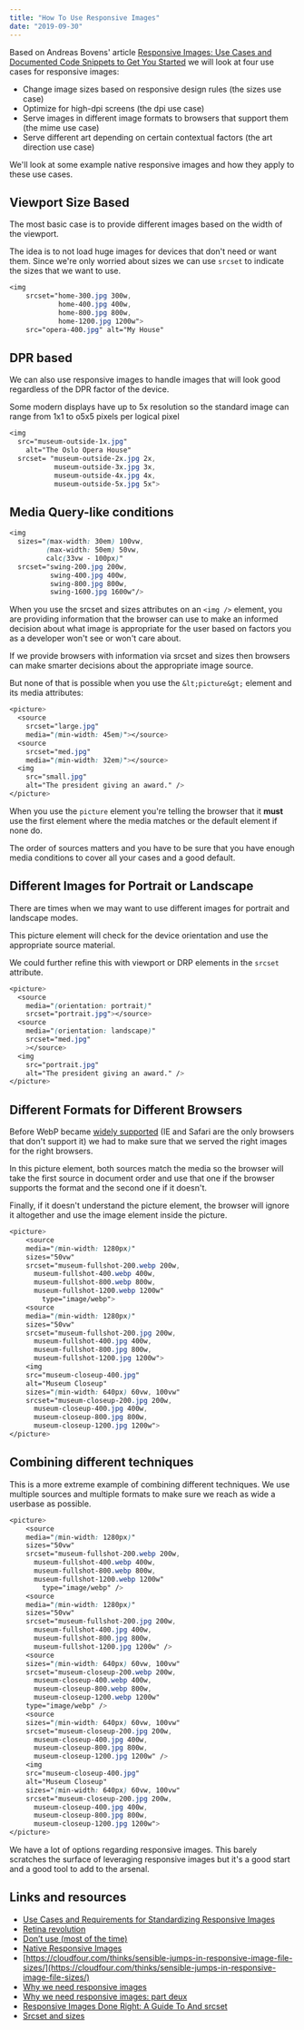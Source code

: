 ```yaml
---
title: "How To Use Responsive Images"
date: "2019-09-30"
---
```


Based on Andreas Bovens' article [Responsive Images: Use Cases and Documented Code Snippets to Get You Started](https://dev.opera.com/articles/responsive-images/) we will look at four use cases for responsive images:

- Change image sizes based on responsive design rules (the sizes use case)
- Optimize for high-dpi screens (the dpi use case)
- Serve images in different image formats to browsers that support them (the mime use case)
- Serve different art depending on certain contextual factors (the art direction use case)

We'll look at some example native responsive images and how they apply to these use cases.

## Viewport Size Based

The most basic case is to provide different images based on the width of the viewport.

The idea is to not load huge images for devices that don't need or want them. Since we're only worried about sizes we can use `srcset` to indicate the sizes that we want to use.

```css
<img
    srcset="home-300.jpg 300w,
            home-400.jpg 400w,
            home-800.jpg 800w,
            home-1200.jpg 1200w">
    src="opera-400.jpg" alt="My House"
```

## DPR based

We can also use responsive images to handle images that will look good regardless of the DPR factor of the device.

Some modern displays have up to 5x resolution so the standard image can range from 1x1 to o5x5 pixels per logical pixel

```css
<img
  src="museum-outside-1x.jpg"
    alt="The Oslo Opera House"
  srcset= "museum-outside-2x.jpg 2x,
           museum-outside-3x.jpg 3x,
           museum-outside-4x.jpg 4x,
           museum-outside-5x.jpg 5x">

```

## Media Query-like conditions

```css
<img
  sizes="(max-width: 30em) 100vw,
         (max-width: 50em) 50vw,
         calc(33vw - 100px)"
  srcset="swing-200.jpg 200w,
          swing-400.jpg 400w,
          swing-800.jpg 800w,
          swing-1600.jpg 1600w"/>
```

When you use the srcset and sizes attributes on an `<img />` element, you are providing information that the browser can use to make an informed decision about what image is appropriate for the user based on factors you as a developer won't see or won't care about.

If we provide browsers with information via srcset and sizes then browsers can make smarter decisions about the appropriate image source.

But none of that is possible when you use the `&lt;picture&gt;` element and its media attributes:

```css
<picture>
  <source
    srcset="large.jpg"
    media="(min-width: 45em)"></source>
  <source
    srcset="med.jpg"
    media="(min-width: 32em)"></source>
  <img
    src="small.jpg"
    alt="The president giving an award." />
</picture>
```

When you use the `picture` element you're telling the browser that it **must** use the first element where the media matches or the default element if none do.

The order of sources matters and you have to be sure that you have enough media conditions to cover all your cases and a good default.

## Different Images for Portrait or Landscape

There are times when we may want to use different images for portrait and landscape modes.

This picture element will check for the device orientation and use the appropriate source material.

We could further refine this with viewport or DRP elements in the `srcset` attribute.

```css
<picture>
  <source
    media="(orientation: portrait)"
    srcset="portrait.jpg"></source>
  <source
    media="(orientation: landscape)"
    srcset="med.jpg"
    ></source>
  <img
    src="portrait.jpg"
    alt="The president giving an award." />
</picture>
```

## Different Formats for Different Browsers

Before WebP became [widely supported](https://caniuse.com/#feat=webp) (IE and Safari are the only browsers that don't support it) we had to make sure that we served the right images for the right browsers.

In this picture element, both sources match the media so the browser will take the first source in document order and use that one if the browser supports the format and the second one if it doesn't.

Finally, if it doesn't understand the picture element, the browser will ignore it altogether and use the image element inside the picture.

```css
<picture>
    <source
    media="(min-width: 1280px)"
    sizes="50vw"
    srcset="museum-fullshot-200.webp 200w,
      museum-fullshot-400.webp 400w,
      museum-fullshot-800.webp 800w,
      museum-fullshot-1200.webp 1200w"
        type="image/webp">
    <source
    media="(min-width: 1280px)"
    sizes="50vw"
    srcset="museum-fullshot-200.jpg 200w,
      museum-fullshot-400.jpg 400w,
      museum-fullshot-800.jpg 800w,
      museum-fullshot-1200.jpg 1200w">
    <img
    src="museum-closeup-400.jpg"
    alt="Museum Closeup"
    sizes="(min-width: 640px) 60vw, 100vw"
    srcset="museum-closeup-200.jpg 200w,
      museum-closeup-400.jpg 400w,
      museum-closeup-800.jpg 800w,
      museum-closeup-1200.jpg 1200w">
</picture>
```

## Combining different techniques

This is a more extreme example of combining different techniques. We use multiple sources and multiple formats to make sure we reach as wide a userbase as possible.

```css
<picture>
    <source
    media="(min-width: 1280px)"
    sizes="50vw"
    srcset="museum-fullshot-200.webp 200w,
      museum-fullshot-400.webp 400w,
      museum-fullshot-800.webp 800w,
      museum-fullshot-1200.webp 1200w"
        type="image/webp" />
    <source
    media="(min-width: 1280px)"
    sizes="50vw"
    srcset="museum-fullshot-200.jpg 200w,
      museum-fullshot-400.jpg 400w,
      museum-fullshot-800.jpg 800w,
      museum-fullshot-1200.jpg 1200w" />
    <source
    sizes="(min-width: 640px) 60vw, 100vw"
    srcset="museum-closeup-200.webp 200w,
      museum-closeup-400.webp 400w,
      museum-closeup-800.webp 800w,
      museum-closeup-1200.webp 1200w"
    type="image/webp" />
    <source
    sizes="(min-width: 640px) 60vw, 100vw"
    srcset="museum-closeup-200.jpg 200w,
      museum-closeup-400.jpg 400w,
      museum-closeup-800.jpg 800w,
      museum-closeup-1200.jpg 1200w" />
    <img
    src="museum-closeup-400.jpg"
    alt="Museum Closeup"
    sizes="(min-width: 640px) 60vw, 100vw"
    srcset="museum-closeup-200.jpg 200w,
      museum-closeup-400.jpg 400w,
      museum-closeup-800.jpg 800w,
      museum-closeup-1200.jpg 1200w">
</picture>
```

We have a lot of options regarding responsive images. This barely scratches the surface of leveraging responsive images but it's a good start and a good tool to add to the arsenal.

## Links and resources

- [Use Cases and Requirements for Standardizing Responsive Images](http://usecases.responsiveimages.org/)
- [Retina revolution](https://www.netvlies.nl/tips-updates/algemeen/algemeen/retina-revolution/)
- [Don’t use <picture> (most of the time)](https://cloudfour.com/thinks/dont-use-picture-most-of-the-time/)
- [Native Responsive Images](https://dev.opera.com/articles/native-responsive-images/)
- [https://cloudfour.com/thinks/sensible-jumps-in-responsive-image-file-sizes/](https://cloudfour.com/thinks/sensible-jumps-in-responsive-image-file-sizes/)
- [Why we need responsive images](https://timkadlec.com/2013/06/why-we-need-responsive-images/)
- [Why we need responsive images: part deux](https://timkadlec.com/2013/11/why-we-need-responsive-images-part-deux/)
- [Responsive Images Done Right: A Guide To And srcset](https://www.smashingmagazine.com/2014/05/responsive-images-done-right-guide-picture-srcset/)
- [Srcset and sizes](https://ericportis.com/posts/2014/srcset-sizes/)

